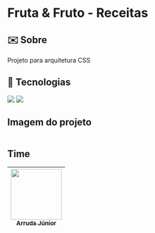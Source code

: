 <h1>Fruta & Fruto - Receitas</h1>

<h2> ✉️ Sobre</h2>
<p>Projeto para arquitetura CSS</p>

## 🚀 Tecnologias
<div>
  <img src="https://img.shields.io/badge/HTML-239120?style=for-the-badge&logo=html5&logoColor=white">
  <img src="https://img.shields.io/badge/CSS-239120?&style=for-the-badge&logo=css3&logoColor=white">
</div>

## Imagem do projeto
<table>
  <tr>
    <!-- <td><img src="https://github.com/ArrudaaJunior/Culturama/assets/34192862/576a2828-308e-468d-b435-f747d23b3c15" alt="imagem do projeto" width="500"></td>
    <td><img src="https://github.com/ArrudaaJunior/Culturama/assets/34192862/98f16a9c-5efe-4553-9239-d08c433b1679" alt="imagem do projeto" width="500"></td>
    <td><img src="https://github.com/ArrudaaJunior/Culturama/assets/34192862/95db2175-ccfe-4971-9050-6cf3cf8a890f" alt="imagem do projeto" width="500"></td>
  </tr>
  <tr>
    <td><img src="https://github.com/ArrudaaJunior/Culturama/assets/34192862/b41de9c1-eee9-42e2-b241-f6bedaa24047" alt="imagem do projeto" width="300"></td>
    <td><img src="https://github.com/ArrudaaJunior/Culturama/assets/34192862/fea63d4e-0878-4661-8ac1-3088d7c853a0" alt="imagem do projeto" width="300"></td>
  </tr> -->
</table>

## Time

| [<img loading="lazy" src="https://avatars.githubusercontent.com/u/34192862?s=400&u=e8511485b428717385e3ae9483ade57359be8779&v=4" width=115><br><sub>Arruda Júnior</sub>](https://github.com/ArrudaaJunior) |
| :---: |
